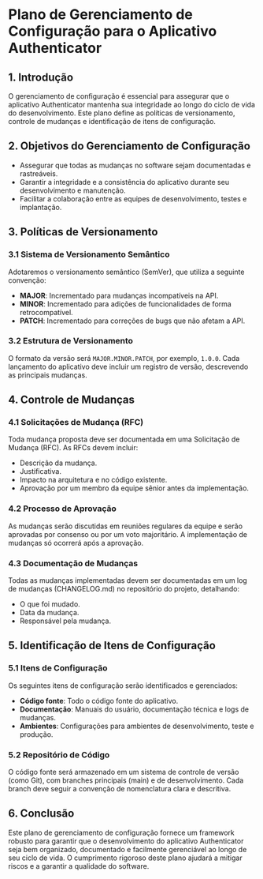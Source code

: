 # Plano de Gerenciamento de Configuração para o Aplicativo Authenticator

## 1. Introdução
O gerenciamento de configuração é essencial para assegurar que o aplicativo Authenticator mantenha sua integridade ao longo do ciclo de vida do desenvolvimento. Este plano define as políticas de versionamento, controle de mudanças e identificação de itens de configuração.

## 2. Objetivos do Gerenciamento de Configuração
- Assegurar que todas as mudanças no software sejam documentadas e rastreáveis.
- Garantir a integridade e a consistência do aplicativo durante seu desenvolvimento e manutenção.
- Facilitar a colaboração entre as equipes de desenvolvimento, testes e implantação.

## 3. Políticas de Versionamento

### 3.1 Sistema de Versionamento Semântico
Adotaremos o versionamento semântico (SemVer), que utiliza a seguinte convenção:
- **MAJOR**: Incrementado para mudanças incompatíveis na API.
- **MINOR**: Incrementado para adições de funcionalidades de forma retrocompatível.
- **PATCH**: Incrementado para correções de bugs que não afetam a API.

### 3.2 Estrutura de Versionamento
O formato da versão será `MAJOR.MINOR.PATCH`, por exemplo, `1.0.0`. Cada lançamento do aplicativo deve incluir um registro de versão, descrevendo as principais mudanças.

## 4. Controle de Mudanças

### 4.1 Solicitações de Mudança (RFC)
Toda mudança proposta deve ser documentada em uma Solicitação de Mudança (RFC). As RFCs devem incluir:
- Descrição da mudança.
- Justificativa.
- Impacto na arquitetura e no código existente.
- Aprovação por um membro da equipe sênior antes da implementação.

### 4.2 Processo de Aprovação
As mudanças serão discutidas em reuniões regulares da equipe e serão aprovadas por consenso ou por um voto majoritário. A implementação de mudanças só ocorrerá após a aprovação.

### 4.3 Documentação de Mudanças
Todas as mudanças implementadas devem ser documentadas em um log de mudanças (CHANGELOG.md) no repositório do projeto, detalhando:
- O que foi mudado.
- Data da mudança.
- Responsável pela mudança.

## 5. Identificação de Itens de Configuração

### 5.1 Itens de Configuração
Os seguintes itens de configuração serão identificados e gerenciados:
- **Código fonte**: Todo o código fonte do aplicativo.
- **Documentação**: Manuais do usuário, documentação técnica e logs de mudanças.
- **Ambientes**: Configurações para ambientes de desenvolvimento, teste e produção.

### 5.2 Repositório de Código
O código fonte será armazenado em um sistema de controle de versão (como Git), com branches principais (main) e de desenvolvimento. Cada branch deve seguir a convenção de nomenclatura clara e descritiva.

## 6. Conclusão
Este plano de gerenciamento de configuração fornece um framework robusto para garantir que o desenvolvimento do aplicativo Authenticator seja bem organizado, documentado e facilmente gerenciável ao longo de seu ciclo de vida. O cumprimento rigoroso deste plano ajudará a mitigar riscos e a garantir a qualidade do software.
